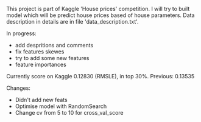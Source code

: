 This project is part of Kaggle 'House prices' competition. I will try to built model which will be predict house prices based of house parameters.
Data description in details are in file 'data_description.txt'.

In progress:
  - add despritions and comments
  - fix features skewes 
  - try to add some new features
  - feature importances
 
Currently score on Kaggle 0.12830 (RMSLE), in top 30%. 
Previous: 0.13535

Changes:
- Didn't add new feats
- Optimise model with RandomSearch
- Change cv from 5 to 10 for cross_val_score
 
